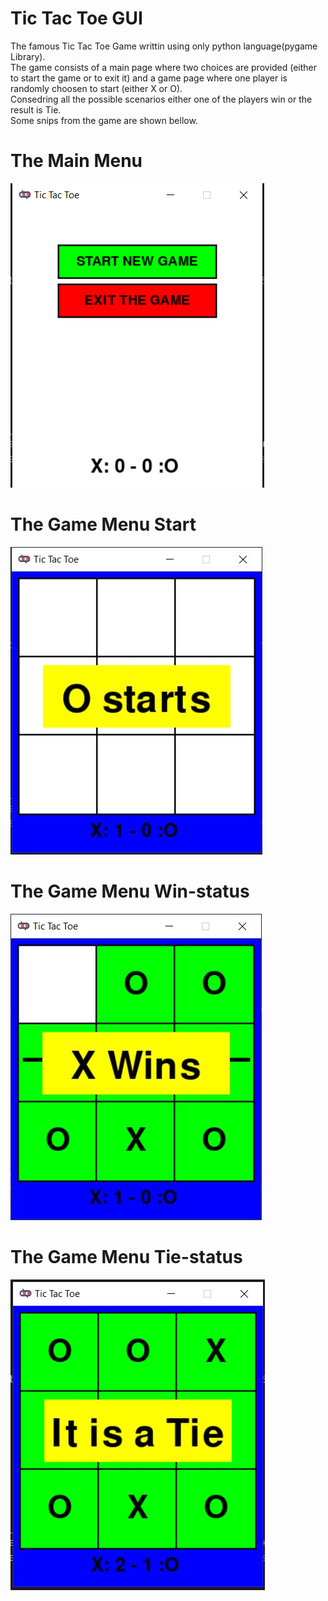 # Tic Tac Toe GUI

The famous Tic Tac Toe Game writtin using only python language(pygame Library).  
The game consists of a main page where two choices are provided (either to start the game or to exit it) and a game page where one player is randomly choosen to start (either X or O).  
Consedring all the possible scenarios either one of the players win or the result is Tie.  
Some snips from the game are shown bellow.

# The Main Menu
![](https://github.com/yasser-sulaiman/TicTacToe/blob/main/images/main.PNG)

# The Game Menu Start
![](https://github.com/yasser-sulaiman/TicTacToe/blob/main/images/start.jpg)

# The Game Menu Win-status
![](https://github.com/yasser-sulaiman/TicTacToe/blob/main/images/win.jpg)

# The Game Menu Tie-status
![](https://github.com/yasser-sulaiman/TicTacToe/blob/main/images/tie.jpg)
